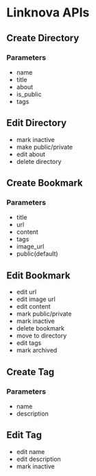 # Linknova APIs


## Create Directory

### Parameters 

- name
- title
- about
- is_public
- tags

## Edit Directory

- mark inactive
- make public/private
- edit about
- delete directory


## Create Bookmark

### Parameters

- title
- url
- content
- tags
- image_url
- public(default)

## Edit Bookmark

- edit url
- edit image url
- edit content
- mark public/private
- mark inactive
- delete bookmark
- move to directory
- edit tags
- mark archived


## Create Tag

### Parameters

- name
- description

## Edit Tag

- edit name
- edit description
- mark inactive
